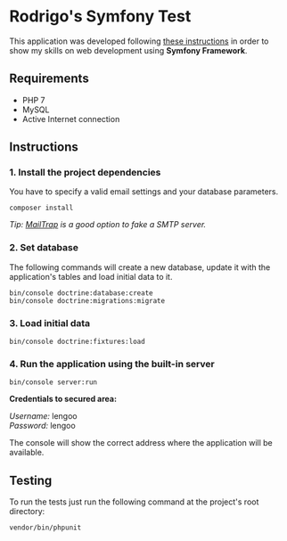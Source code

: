 # Rodrigo's Symfony Test

This application was developed following [these instructions](https://github.com/lengoo/SymfonyTest-Rodrigo/app/Resources/doc/README.md) in order to show my skills on web development using **Symfony Framework**.

## Requirements
- PHP 7
- MySQL
- Active Internet connection

## Instructions

### 1. Install the project dependencies
You have to specify a valid email settings and your database parameters.

    composer install
    
*Tip: [MailTrap](mailtrap.io) is a good option to fake a SMTP server.*
    

### 2. Set database
The following commands will create a new database, update it with the application's tables and load initial data to it.

    bin/console doctrine:database:create
    bin/console doctrine:migrations:migrate
    
### 3. Load initial data
    bin/console doctrine:fixtures:load
    
### 4. Run the application using the built-in server
    bin/console server:run
    
**Credentials to secured area:** 

*Username:* lengoo  
*Password:* lengoo
    
The console will show the correct address where the application will be available.

## Testing
To run the tests just run the following command at the project's root directory:
    
    vendor/bin/phpunit
    